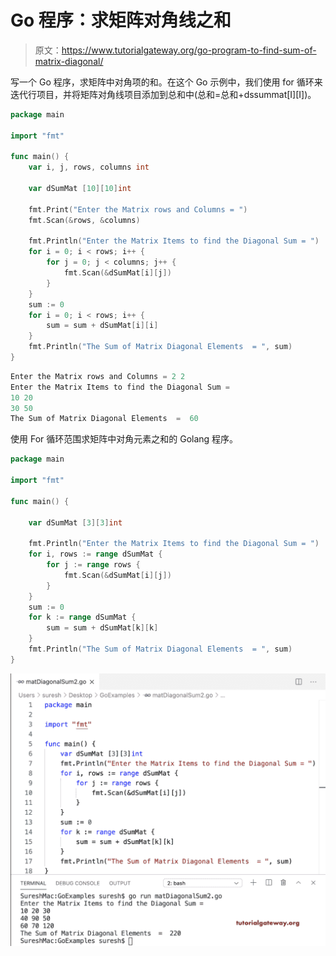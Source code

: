 # Go 程序：求矩阵对角线之和

> 原文：<https://www.tutorialgateway.org/go-program-to-find-sum-of-matrix-diagonal/>

写一个 Go 程序，求矩阵中对角项的和。在这个 Go 示例中，我们使用 for 循环来迭代行项目，并将矩阵对角线项目添加到总和中(总和=总和+dssummat[I][I])。

```go
package main

import "fmt"

func main() {
    var i, j, rows, columns int

    var dSumMat [10][10]int

    fmt.Print("Enter the Matrix rows and Columns = ")
    fmt.Scan(&rows, &columns)

    fmt.Println("Enter the Matrix Items to find the Diagonal Sum = ")
    for i = 0; i < rows; i++ {
        for j = 0; j < columns; j++ {
            fmt.Scan(&dSumMat[i][j])
        }
    }
    sum := 0
    for i = 0; i < rows; i++ {
        sum = sum + dSumMat[i][i]
    }
    fmt.Println("The Sum of Matrix Diagonal Elements  = ", sum)
}
```

```go
Enter the Matrix rows and Columns = 2 2
Enter the Matrix Items to find the Diagonal Sum = 
10 20
30 50
The Sum of Matrix Diagonal Elements  =  60
```

使用 For 循环范围求矩阵中对角元素之和的 Golang 程序。

```go
package main

import "fmt"

func main() {

    var dSumMat [3][3]int

    fmt.Println("Enter the Matrix Items to find the Diagonal Sum = ")
    for i, rows := range dSumMat {
        for j := range rows {
            fmt.Scan(&dSumMat[i][j])
        }
    }
    sum := 0
    for k := range dSumMat {
        sum = sum + dSumMat[k][k]
    }
    fmt.Println("The Sum of Matrix Diagonal Elements  = ", sum)
}
```

![Golang Program to find Sum of Matrix Diagonal 2](img/7e17d6e2e2f721aa94d060b7c9ae2574.png)